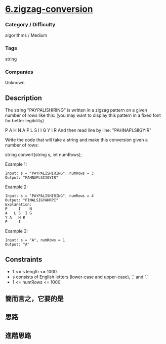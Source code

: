 # [6.zigzag-conversion](https://leetcode.com/problems/zigzag-conversion)

### Category / Difficulty
algorithms / Medium

### Tags
string
	 		
### Companies
Unknown

## Description
The string "PAYPALISHIRING" is written in a zigzag pattern on a given number of rows like this: (you may want to display this pattern in a fixed font for better legibility)

P   A   H   N
A P L S I I G
Y   I   R
And then read line by line: "PAHNAPLSIIGYIR"

Write the code that will take a string and make this conversion given a number of rows:

string convert(string s, int numRows);
 

Example 1:
```
Input: s = "PAYPALISHIRING", numRows = 3
Output: "PAHNAPLSIIGYIR"
```

Example 2:
```
Input: s = "PAYPALISHIRING", numRows = 4
Output: "PINALSIGYAHRPI"
Explanation:
P     I    N
A   L S  I G
Y A   H R
P     I
```

Example 3:
```
Input: s = "A", numRows = 1
Output: "A"
```

## Constraints
- 1 <= s.length <= 1000
- s consists of English letters (lower-case and upper-case), ',' and '.'.
- 1 <= numRows <= 1000

## 簡而言之，它要的是


## 思路


## 進階思路

